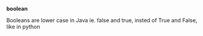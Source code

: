 
**boolean**

Booleans are lower case in Java ie. false and true, insted of True and False, like in python
